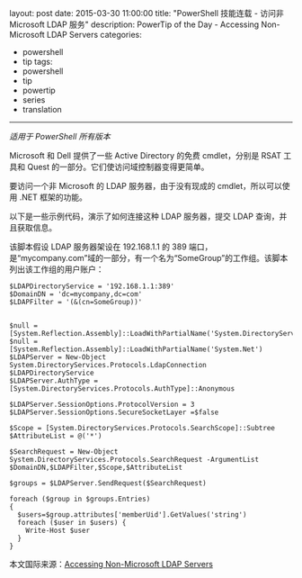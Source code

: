 ﻿layout: post
date: 2015-03-30 11:00:00
title: "PowerShell 技能连载 - 访问非 Microsoft LDAP 服务"
description: PowerTip of the Day - Accessing Non-Microsoft LDAP Servers
categories:
- powershell
- tip
tags:
- powershell
- tip
- powertip
- series
- translation
---
_适用于 PowerShell 所有版本_

Microsoft 和 Dell 提供了一些 Active Directory 的免费 cmdlet，分别是 RSAT 工具和 Quest 的一部分。它们使访问域控制器变得更简单。

要访问一个非 Microsoft 的 LDAP 服务器，由于没有现成的 cmdlet，所以可以使用 .NET 框架的功能。

以下是一些示例代码，演示了如何连接这种 LDAP 服务器，提交 LDAP 查询，并且获取信息。

该脚本假设 LDAP 服务器架设在 192.168.1.1 的 389 端口，是“mycompany.com”域的一部分，有一个名为“SomeGroup”的工作组。该脚本列出该工作组的用户账户：

    $LDAPDirectoryService = '192.168.1.1:389'
    $DomainDN = 'dc=mycompany,dc=com'
    $LDAPFilter = '(&(cn=SomeGroup))'
    
    
    $null = [System.Reflection.Assembly]::LoadWithPartialName('System.DirectoryServices.Protocols')
    $null = [System.Reflection.Assembly]::LoadWithPartialName('System.Net')
    $LDAPServer = New-Object System.DirectoryServices.Protocols.LdapConnection $LDAPDirectoryService
    $LDAPServer.AuthType = [System.DirectoryServices.Protocols.AuthType]::Anonymous
    
    $LDAPServer.SessionOptions.ProtocolVersion = 3
    $LDAPServer.SessionOptions.SecureSocketLayer =$false
     
    $Scope = [System.DirectoryServices.Protocols.SearchScope]::Subtree
    $AttributeList = @('*')
    
    $SearchRequest = New-Object System.DirectoryServices.Protocols.SearchRequest -ArgumentList $DomainDN,$LDAPFilter,$Scope,$AttributeList
    
    $groups = $LDAPServer.SendRequest($SearchRequest)
    
    foreach ($group in $groups.Entries) 
    {
      $users=$group.attributes['memberUid'].GetValues('string')
      foreach ($user in $users) {
        Write-Host $user
      }
    }

<!--more-->
本文国际来源：[Accessing Non-Microsoft LDAP Servers](http://community.idera.com/powershell/powertips/b/tips/posts/accessing-non-microsoft-ldap-servers)
